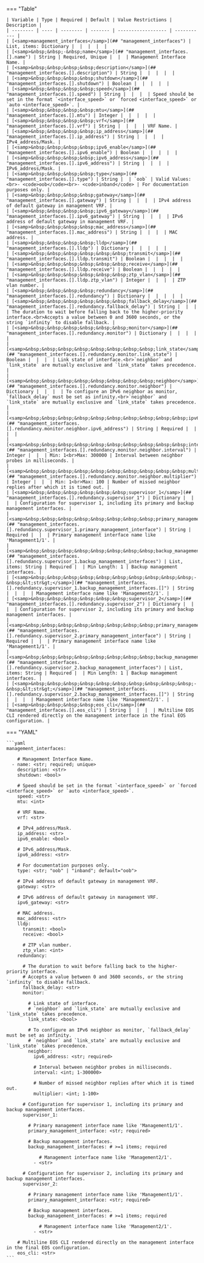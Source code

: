 <!--
  ~ Copyright (c) 2025 Arista Networks, Inc.
  ~ Use of this source code is governed by the Apache License 2.0
  ~ that can be found in the LICENSE file.
  -->
=== "Table"

    | Variable | Type | Required | Default | Value Restrictions | Description |
    | -------- | ---- | -------- | ------- | ------------------ | ----------- |
    | [<samp>management_interfaces</samp>](## "management_interfaces") | List, items: Dictionary |  |  |  |  |
    | [<samp>&nbsp;&nbsp;-&nbsp;name</samp>](## "management_interfaces.[].name") | String | Required, Unique |  |  | Management Interface Name. |
    | [<samp>&nbsp;&nbsp;&nbsp;&nbsp;description</samp>](## "management_interfaces.[].description") | String |  |  |  |  |
    | [<samp>&nbsp;&nbsp;&nbsp;&nbsp;shutdown</samp>](## "management_interfaces.[].shutdown") | Boolean |  |  |  |  |
    | [<samp>&nbsp;&nbsp;&nbsp;&nbsp;speed</samp>](## "management_interfaces.[].speed") | String |  |  |  | Speed should be set in the format `<interface_speed>` or `forced <interface_speed>` or `auto <interface_speed>`. |
    | [<samp>&nbsp;&nbsp;&nbsp;&nbsp;mtu</samp>](## "management_interfaces.[].mtu") | Integer |  |  |  |  |
    | [<samp>&nbsp;&nbsp;&nbsp;&nbsp;vrf</samp>](## "management_interfaces.[].vrf") | String |  |  |  | VRF Name. |
    | [<samp>&nbsp;&nbsp;&nbsp;&nbsp;ip_address</samp>](## "management_interfaces.[].ip_address") | String |  |  |  | IPv4_address/Mask. |
    | [<samp>&nbsp;&nbsp;&nbsp;&nbsp;ipv6_enable</samp>](## "management_interfaces.[].ipv6_enable") | Boolean |  |  |  |  |
    | [<samp>&nbsp;&nbsp;&nbsp;&nbsp;ipv6_address</samp>](## "management_interfaces.[].ipv6_address") | String |  |  |  | IPv6_address/Mask. |
    | [<samp>&nbsp;&nbsp;&nbsp;&nbsp;type</samp>](## "management_interfaces.[].type") | String |  | `oob` | Valid Values:<br>- <code>oob</code><br>- <code>inband</code> | For documentation purposes only. |
    | [<samp>&nbsp;&nbsp;&nbsp;&nbsp;gateway</samp>](## "management_interfaces.[].gateway") | String |  |  |  | IPv4 address of default gateway in management VRF. |
    | [<samp>&nbsp;&nbsp;&nbsp;&nbsp;ipv6_gateway</samp>](## "management_interfaces.[].ipv6_gateway") | String |  |  |  | IPv6 address of default gateway in management VRF. |
    | [<samp>&nbsp;&nbsp;&nbsp;&nbsp;mac_address</samp>](## "management_interfaces.[].mac_address") | String |  |  |  | MAC address. |
    | [<samp>&nbsp;&nbsp;&nbsp;&nbsp;lldp</samp>](## "management_interfaces.[].lldp") | Dictionary |  |  |  |  |
    | [<samp>&nbsp;&nbsp;&nbsp;&nbsp;&nbsp;&nbsp;transmit</samp>](## "management_interfaces.[].lldp.transmit") | Boolean |  |  |  |  |
    | [<samp>&nbsp;&nbsp;&nbsp;&nbsp;&nbsp;&nbsp;receive</samp>](## "management_interfaces.[].lldp.receive") | Boolean |  |  |  |  |
    | [<samp>&nbsp;&nbsp;&nbsp;&nbsp;&nbsp;&nbsp;ztp_vlan</samp>](## "management_interfaces.[].lldp.ztp_vlan") | Integer |  |  |  | ZTP vlan number. |
    | [<samp>&nbsp;&nbsp;&nbsp;&nbsp;redundancy</samp>](## "management_interfaces.[].redundancy") | Dictionary |  |  |  |  |
    | [<samp>&nbsp;&nbsp;&nbsp;&nbsp;&nbsp;&nbsp;fallback_delay</samp>](## "management_interfaces.[].redundancy.fallback_delay") | String |  |  |  | The duration to wait before falling back to the higher-priority interface.<br>Accepts a value between 0 and 3600 seconds, or the string `infinity` to disable fallback. |
    | [<samp>&nbsp;&nbsp;&nbsp;&nbsp;&nbsp;&nbsp;monitor</samp>](## "management_interfaces.[].redundancy.monitor") | Dictionary |  |  |  |  |
    | [<samp>&nbsp;&nbsp;&nbsp;&nbsp;&nbsp;&nbsp;&nbsp;&nbsp;link_state</samp>](## "management_interfaces.[].redundancy.monitor.link_state") | Boolean |  |  |  | Link state of interface.<br>`neighbor` and `link_state` are mutually exclusive and `link_state` takes precedence. |
    | [<samp>&nbsp;&nbsp;&nbsp;&nbsp;&nbsp;&nbsp;&nbsp;&nbsp;neighbor</samp>](## "management_interfaces.[].redundancy.monitor.neighbor") | Dictionary |  |  |  | To configure an IPv6 neighbor as monitor, `fallback_delay` must be set as infinity.<br>`neighbor` and `link_state` are mutually exclusive and `link_state` takes precedence. |
    | [<samp>&nbsp;&nbsp;&nbsp;&nbsp;&nbsp;&nbsp;&nbsp;&nbsp;&nbsp;&nbsp;ipv6_address</samp>](## "management_interfaces.[].redundancy.monitor.neighbor.ipv6_address") | String | Required |  |  |  |
    | [<samp>&nbsp;&nbsp;&nbsp;&nbsp;&nbsp;&nbsp;&nbsp;&nbsp;&nbsp;&nbsp;interval</samp>](## "management_interfaces.[].redundancy.monitor.neighbor.interval") | Integer |  |  | Min: 1<br>Max: 300000 | Interval between neighbor probes in milliseconds. |
    | [<samp>&nbsp;&nbsp;&nbsp;&nbsp;&nbsp;&nbsp;&nbsp;&nbsp;&nbsp;&nbsp;multiplier</samp>](## "management_interfaces.[].redundancy.monitor.neighbor.multiplier") | Integer |  |  | Min: 1<br>Max: 100 | Number of missed neighbor replies after which it is timed out. |
    | [<samp>&nbsp;&nbsp;&nbsp;&nbsp;&nbsp;&nbsp;supervisor_1</samp>](## "management_interfaces.[].redundancy.supervisor_1") | Dictionary |  |  |  | Configuration for supervisor 1, including its primary and backup management interfaces. |
    | [<samp>&nbsp;&nbsp;&nbsp;&nbsp;&nbsp;&nbsp;&nbsp;&nbsp;primary_management_interface</samp>](## "management_interfaces.[].redundancy.supervisor_1.primary_management_interface") | String | Required |  |  | Primary management interface name like 'Management1/1'. |
    | [<samp>&nbsp;&nbsp;&nbsp;&nbsp;&nbsp;&nbsp;&nbsp;&nbsp;backup_management_interfaces</samp>](## "management_interfaces.[].redundancy.supervisor_1.backup_management_interfaces") | List, items: String | Required |  | Min Length: 1 | Backup management interfaces. |
    | [<samp>&nbsp;&nbsp;&nbsp;&nbsp;&nbsp;&nbsp;&nbsp;&nbsp;&nbsp;&nbsp;-&nbsp;&lt;str&gt;</samp>](## "management_interfaces.[].redundancy.supervisor_1.backup_management_interfaces.[]") | String |  |  |  | Management interface name like 'Management2/1'. |
    | [<samp>&nbsp;&nbsp;&nbsp;&nbsp;&nbsp;&nbsp;supervisor_2</samp>](## "management_interfaces.[].redundancy.supervisor_2") | Dictionary |  |  |  | Configuration for supervisor 2, including its primary and backup management interfaces. |
    | [<samp>&nbsp;&nbsp;&nbsp;&nbsp;&nbsp;&nbsp;&nbsp;&nbsp;primary_management_interface</samp>](## "management_interfaces.[].redundancy.supervisor_2.primary_management_interface") | String | Required |  |  | Primary management interface name like 'Management1/1'. |
    | [<samp>&nbsp;&nbsp;&nbsp;&nbsp;&nbsp;&nbsp;&nbsp;&nbsp;backup_management_interfaces</samp>](## "management_interfaces.[].redundancy.supervisor_2.backup_management_interfaces") | List, items: String | Required |  | Min Length: 1 | Backup management interfaces. |
    | [<samp>&nbsp;&nbsp;&nbsp;&nbsp;&nbsp;&nbsp;&nbsp;&nbsp;&nbsp;&nbsp;-&nbsp;&lt;str&gt;</samp>](## "management_interfaces.[].redundancy.supervisor_2.backup_management_interfaces.[]") | String |  |  |  | Management interface name like 'Management2/1'. |
    | [<samp>&nbsp;&nbsp;&nbsp;&nbsp;eos_cli</samp>](## "management_interfaces.[].eos_cli") | String |  |  |  | Multiline EOS CLI rendered directly on the management interface in the final EOS configuration. |

=== "YAML"

    ```yaml
    management_interfaces:

        # Management Interface Name.
      - name: <str; required; unique>
        description: <str>
        shutdown: <bool>

        # Speed should be set in the format `<interface_speed>` or `forced <interface_speed>` or `auto <interface_speed>`.
        speed: <str>
        mtu: <int>

        # VRF Name.
        vrf: <str>

        # IPv4_address/Mask.
        ip_address: <str>
        ipv6_enable: <bool>

        # IPv6_address/Mask.
        ipv6_address: <str>

        # For documentation purposes only.
        type: <str; "oob" | "inband"; default="oob">

        # IPv4 address of default gateway in management VRF.
        gateway: <str>

        # IPv6 address of default gateway in management VRF.
        ipv6_gateway: <str>

        # MAC address.
        mac_address: <str>
        lldp:
          transmit: <bool>
          receive: <bool>

          # ZTP vlan number.
          ztp_vlan: <int>
        redundancy:

          # The duration to wait before falling back to the higher-priority interface.
          # Accepts a value between 0 and 3600 seconds, or the string `infinity` to disable fallback.
          fallback_delay: <str>
          monitor:

            # Link state of interface.
            # `neighbor` and `link_state` are mutually exclusive and `link_state` takes precedence.
            link_state: <bool>

            # To configure an IPv6 neighbor as monitor, `fallback_delay` must be set as infinity.
            # `neighbor` and `link_state` are mutually exclusive and `link_state` takes precedence.
            neighbor:
              ipv6_address: <str; required>

              # Interval between neighbor probes in milliseconds.
              interval: <int; 1-300000>

              # Number of missed neighbor replies after which it is timed out.
              multiplier: <int; 1-100>

          # Configuration for supervisor 1, including its primary and backup management interfaces.
          supervisor_1:

            # Primary management interface name like 'Management1/1'.
            primary_management_interface: <str; required>

            # Backup management interfaces.
            backup_management_interfaces: # >=1 items; required

                # Management interface name like 'Management2/1'.
              - <str>

          # Configuration for supervisor 2, including its primary and backup management interfaces.
          supervisor_2:

            # Primary management interface name like 'Management1/1'.
            primary_management_interface: <str; required>

            # Backup management interfaces.
            backup_management_interfaces: # >=1 items; required

                # Management interface name like 'Management2/1'.
              - <str>

        # Multiline EOS CLI rendered directly on the management interface in the final EOS configuration.
        eos_cli: <str>
    ```

